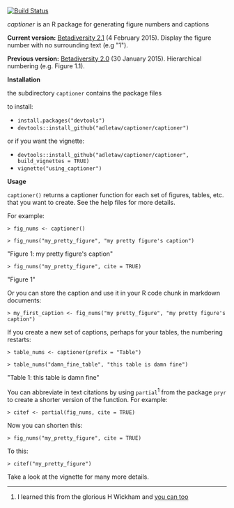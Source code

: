 [![Build Status](https://travis-ci.org/adletaw/captioner.png?branch=master)](https://travis-ci.org/adletaw/captioner)

*captioner* is an R package for generating figure numbers and captions

**Current version:** [Betadiversity 2.1](https://github.com/adletaw/captioner/releases/tag/v2.1) (4 February 2015).  Display the figure number with no surrounding text (e.g "1").

**Previous version:** [Betadiversity 2.0](https://github.com/adletaw/captioner/releases/tag/v2.0) (30 January 2015).  Hierarchical numbering (e.g. Figure 1.1).

**Installation**

the subdirectory `captioner` contains the package files

to install:
* `install.packages("devtools")`
* `devtools::install_github("adletaw/captioner/captioner")`

or if you want the vignette:
* `devtools::install_github("adletaw/captioner/captioner", build_vignettes = TRUE)`
* `vignette("using_captioner")`

**Usage**

`captioner()` returns a captioner function for each set of figures, tables, etc. that you want to create.  See the help files for more details.

For example:

`> fig_nums <- captioner()`

`> fig_nums("my_pretty_figure", "my pretty figure's caption")`

"Figure 1: my pretty figure's caption"

`> fig_nums("my_pretty_figure", cite = TRUE)`

"Figure 1"

Or you can store the caption and use it in your R code chunk in markdown documents:

`> my_first_caption <- fig_nums("my pretty_figure", "my pretty figure's caption")`

If you create a new set of captions, perhaps for your tables, the numbering restarts:

`> table_nums <- captioner(prefix = "Table")`

`> table_nums("damn_fine_table", "this table is damn fine")`

"Table 1: this table is damn fine"

You can abbreviate in text citations by using `partial`<sup>1</sup> from the package `pryr` to create a shorter version of the function.  For example:

`> citef <- partial(fig_nums, cite = TRUE)`

Now you can shorten this:

`> fig_nums("my_pretty_figure", cite = TRUE)`

To this:

`> citef("my_pretty_figure")`

Take a look at the vignette for many more details.

***

1.  I learned this from the glorious H Wickham and [you can too](http://adv-r.had.co.nz/)
